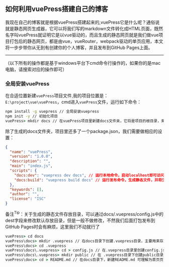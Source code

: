 ## 如何利用vuePress搭建自己的博客

我现在自己的博客就是根据vuePress搭建起来的,vuePress它是什么呢？通俗说就是静态网页生成器，它可以将我们写的markdown文件转化成HTML页面，既然名字叫vuePress就证明它是以vue驱动的，而且生成的静态网页就是我们做vue项目打包后的静态网页，都是由vue，vueRouter，webpack驱动的单页应用，本文将一步步带你从无到有创建你的个人博客，并且发布到GitHub Pages上面。

----

（以下所有的操作都是基于windows平台下cmd命令行操作的，如果你的是mac电脑，请搜索对应的操作即可）
### 全局安装vuePress

在合适位置新建`vuePress`项目文件,我的项目位置是：`E:\project\vue\vuePress`，cmd进入`vuePress`文件，运行如下命令：
```cmd
npm install -g vuepress // 全局安装vuepress
npm init -y // 初始化项目
vuePress> mkdir docs // 在vuePress项目里新建docs文件夹，它将是项目的根目录，来放置markdown文件夹和.vuepress文件夹，这也是vuepress去解析的文件夹
```
除了生成的docs文件夹，项目里还多了一个package.json，我们需要做相应的设置：
```json
{
  "name": "vuePress",
  "version": "1.0.0",
  "description": "",
  "main": "index.js",
  "scripts": {
    "docs:dev": "vuepress dev docs", // 运行本地命令，启动localhost即可访问网站
    "docs:build": "vuepress build docs" // 运行发布命令，生成静态文件，并将生成的静态文件放到docs/.vuepress/dist目录中
  },
  "keywords": [],
  "author": "",
  "license": "ISC"
}
```
备注<sup>Tip</sup>：关于生成的静态文件存放目录，可以通过docs/.vuepress/config.js中的dest字段来修改默认存放目录，但是一般不做修改，不然我们后面打包发布到GitHub Pages时会有麻烦，这里我们不动就行了

```cmd
vuePress> cd docs
vuePress\docs> mkdir .vuepress // 在docs目录下创建.vuepress目录，主要用来存放一些静态资源，主题配置，自定义组件等
vuePress\docs> cd .vuepress
vuePress\docs\.vuepress> cd > config.js // 在.vuepress目录里创建config.js文件，它是vuepress的配置文件，它导出一个JavaScript对象
vuePress\docs\.vuepress> mkdir public // 在 .vuepress目录下创建public目录，它主要用来存放静态资源文件，例如favicon和pwa的图标
vuePress\docs> cd > README.md // 在docs目录下，新建README.md 可理解为首页页面
```